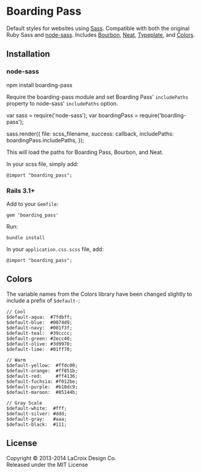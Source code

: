 # Boarding Pass

Default styles for websites using [Sass](http://sass-lang.com/). Compatible with both the original Ruby Sass and [node-sass](https://github.com/andrew/node-sass). Includes [Bourbon](http://bourbon.io/), [Neat](http://neat.bourbon.io/), [Typeplate](http://typeplate.com), and [Colors](http://clrs.cc).

## Installation

### node-sass

  npm install boarding-pass

Require the boarding-pass module and set Boarding Pass' `includePaths` property to node-sass' `includePaths` option.

  var sass = require('node-sass');
  var boardingPass = require('boarding-pass');
  
  sass.render({
      file: scss_filename,
      success: callback,
      includePaths: boardingPass.includePaths,
  });

This will load the paths for Boarding Pass, Bourbon, and Neat.

In your scss file, simply add:

    @import "boarding_pass";

### Rails 3.1+
Add to your `Gemfile`:

    gem 'boarding_pass'

Run:

    bundle install

In your `application.css.scss` file, add:

    @import "boarding_pass";


## Colors
The variable names from the Colors library have been changed slightly to include a prefix of `$default-`:

```
// Cool
$default-aqua:  #7fdbff;
$default-blue:  #0074d9;
$default-navy:  #001f3f;
$default-teal:  #39cccc;
$default-green: #2ecc40;
$default-olive: #3d9970;
$default-lime:  #01ff70;

// Warm
$default-yellow:  #ffdc00;
$default-orange:  #ff851b;
$default-red:     #ff4136;
$default-fuchsia: #f012be;
$default-purple:  #b10dc9;
$default-maroon:  #85144b;

// Gray Scale
$default-white:  #fff;
$default-silver: #ddd;
$default-gray:   #aaa;
$default-black:  #111;
```

## License

Copyright © 2013-2014 LaCroix Design Co.  
Released under the MIT License
